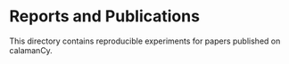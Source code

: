 # Reports and Publications

This directory contains reproducible experiments for papers published on calamanCy.